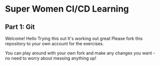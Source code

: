 # Super Women CI/CD Learning
## Part 1: Git

Welcome!
Hello
Trying this out
It's working out great
Please fork this repository to your own account for the exercises.

You can play around with your own fork and make any changes you want - no need to worry about messing anything up!
